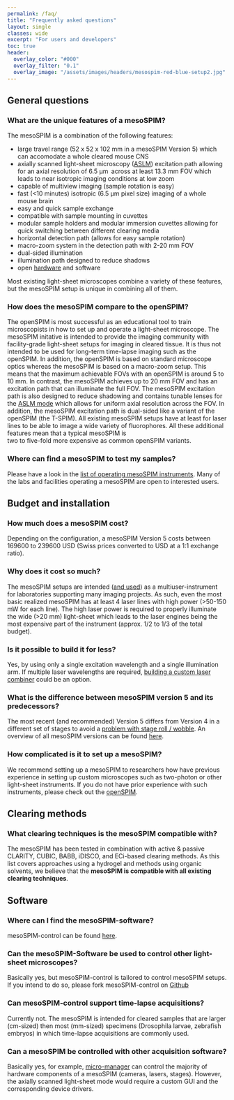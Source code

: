 ```yaml
---
permalink: /faq/
title: "Frequently asked questions"
layout: single
classes: wide
excerpt: "For users and developers"
toc: true
header:
  overlay_color: "#000"
  overlay_filter: "0.1"
  overlay_image: "/assets/images/headers/mesospim-red-blue-setup2.jpg"
---
```


## General questions

### What are the unique features of a mesoSPIM?
The mesoSPIM is a combination of the following features:
* large travel range (52 x 52 x 102 mm in a mesoSPIM Version 5) which can accomodate a
whole cleared mouse CNS
* axially scanned light-sheet microscopy ([ASLM](/aslm/)) excitation path allowing for
an axial resolution of 6.5 μm across at least 13.3 mm FOV which leads to near isotropic
imaging conditions at low zoom
* capable of multiview imaging (sample rotation is easy)
* fast (<10 minutes) isotropic (6.5 μm pixel size) imaging of a whole mouse brain
* easy and quick sample exchange
* compatible with sample mounting in cuvettes
* modular sample holders and modular immersion cuvettes allowing
for quick switching between different clearing media
* horizontal detection path (allows for easy sample rotation)
* macro-zoom system in the detection path with 2-20 mm FOV
* dual-sided illumination
* illumination path designed to reduce shadows
* open [hardware](https://github.com/mesoSPIM/mesoSPIM-hardware-documentation/wiki) and software

Most existing light-sheet microscopes combine a variety of these features, but
the mesoSPIM setup is unique in combining all of them.

### How does the mesoSPIM compare to the openSPIM?
The openSPIM is most successful as an educational tool to train microscopists in how to set up
and operate a light-sheet microscope. The mesoSPIM initative is intended to
provide the imaging community with facility-grade light-sheet setups for imaging
in cleared tissue. It is thus not intended to be used for long-term time-lapse
imaging such as the openSPIM. In addition, the openSPIM is based on standard
microscope optics whereas the mesoSPIM is
based on a macro-zoom setup. This means that the maximum achievable FOVs with an openSPIM
is around 5 to 10 mm. In contrast, the mesoSPIM achieves up to 20 mm FOV and has an
excitation path that can illuminate the full FOV. The mesoSPIM excitation path
is also designed to reduce shadowing and contains tunable lenses for the [ASLM mode](/aslm/)
which allows for uniform axial resolution across the FOV. In addition, the mesoSPIM
excitation path is dual-sided like a variant of the openSPIM (the T-SPIM).
All existing mesoSPIM setups have at least for laser lines to be able to image a wide variety
of fluorophores. All these additional features mean that a typical mesoSPIM is  
two to five-fold more expensive as common openSPIM variants.

### Where can find a mesoSPIM to test my samples?
Please have a look in the [list of operating mesoSPIM instruments](/setups/).
Many of the labs and facilities operating a mesoSPIM are open to interested users.

## Budget and installation

### How much does a mesoSPIM cost?
Depending on the configuration, a mesoSPIM Version 5 costs between 169600 to 239600 USD (Swiss prices
converted to USD at a 1:1 exchange ratio).

### Why does it cost so much?
The mesoSPIM setups are intended ([and used](/setups/)) as a multiuser-instrument for laboratories supporting many imaging projects.
As such, even the most basic realized mesoSPIM has at least 4 laser lines with high power (>50-150 mW for each line). The high
laser power is required to properly illuminate the wide (>20 mm) light-sheet which leads to the laser engines being the
most expensive part of the instrument (approx. 1/2 to 1/3 of the total budget).

### Is it possible to build it for less?
Yes, by using only a single excitation wavelength and a single illumination arm. If multiple
laser wavelengths are required, [building a custom laser combiner](https://journals.plos.org/plosone/article?id=10.1371/journal.pone.0173879)
could be an option.

### What is the difference between mesoSPIM version 5 and its predecessors?
The most recent (and recommended) Version 5 differs from Version 4 in a different
set of stages to avoid a [problem with stage roll / wobble](https://github.com/mesoSPIM/mesoSPIM-hardware-documentation/wiki/mesoSPIM_V4_stage_wobble).
An overview of all mesoSPIM versions can be found [here](https://github.com/mesoSPIM/mesoSPIM-hardware-documentation/wiki/mesoSPIM_history).

### How complicated is it to set up a mesoSPIM?
We recommend setting up a mesoSPIM to researchers how have previous experience in setting up
custom microscopes such as two-photon or other light-sheet instruments. If you do not have
prior experience with such instruments, please check out the [openSPIM](https://openspim.org).

## Clearing methods

### What clearing techniques is the mesoSPIM compatible with?
The mesoSPIM has been tested in combination with active & passive CLARITY, CUBIC, BABB, iDISCO,
and ECi-based clearing methods. As this list covers approaches using a hydrogel and methods
using organic solvents, we believe that the **mesoSPIM is compatible with all existing clearing
techniques**.

## Software

### Where can I find the mesoSPIM-software?
mesoSPIM-control can be found [here](https://github.com/mesoSPIM/mesoSPIM-control).

### Can the mesoSPIM-Software be used to control other light-sheet microscopes?
Basically yes, but mesoSPIM-control is tailored to control mesoSPIM setups.
If you intend to do so, please fork mesoSPIM-control on [Github](https://github.com/mesoSPIM/mesoSPIM-control)

### Can mesoSPIM-control support time-lapse acquisitions?
Currently not. The mesoSPIM is intended for cleared samples that are larger (cm-sized)
then most (mm-sized) specimens (Drosophila larvae, zebrafish embryos) in which time-lapse
acquisitions are commonly used.


### Can a mesoSPIM be controlled with other acquisition software?
Basically yes, for example, [micro-manager](https://micro-manager.org/) can control
the majority of hardware components of a mesoSPIM (cameras, lasers, stages). However, the
axially scanned light-sheet mode would require a custom GUI and the corresponding
device drivers.
